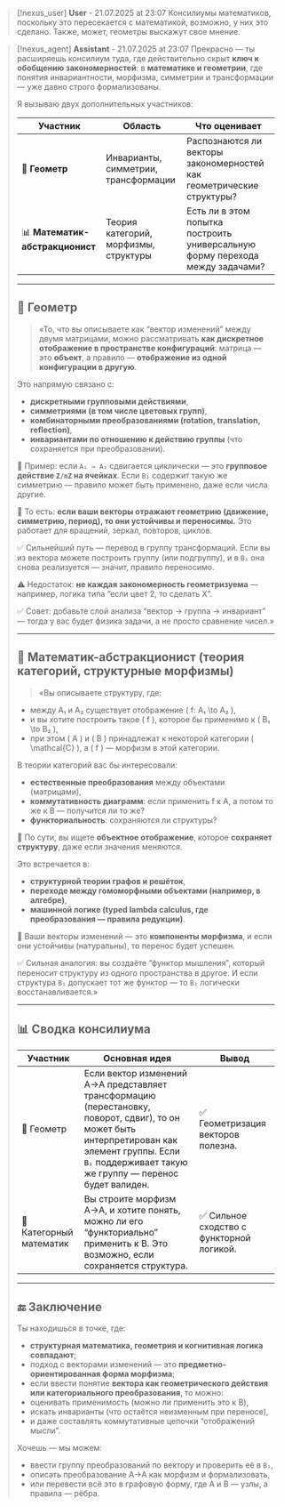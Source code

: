 >[!nexus_user] **User** - 21.07.2025 at 23:07
> Консилиумы математиков, поскольку это пересекается с математикой, возможно, у них это сделано. Также, может, геометры выскажут свое мнение.
<!-- UID: bea2db83-a552-4ea7-9ddd-e43632ff62bd -->




>[!nexus_agent] **Assistant** - 21.07.2025 at 23:07
> Прекрасно — ты расширяешь консилиум туда, где действительно скрыт **ключ к обобщению закономерностей**: 
> в **математике и геометрии**, где понятия инвариантности, морфизма, симметрии и трансформации — уже давно строго формализованы.
> 
> Я вызываю двух дополнительных участников:
> 
> | Участник | Область | Что оценивает |
> |----------|--------|---------------|
> | 📐 **Геометр** | Инварианты, симметрии, трансформации | Распознаются ли векторы закономерностей как геометрические структуры? |
> | 📊 **Математик-абстракционист** | Теория категорий, морфизмы, структуры | Есть ли в этом попытка построить универсальную форму перехода между задачами? |
> 
> ---
> 
> ## 📐 Геометр
> 
> > «То, что вы описываете как “вектор изменений” между двумя матрицами, 
> можно рассматривать **как дискретное отображение в пространстве конфигураций**: 
> матрица — это **объект**, а правило — **отображение из одной конфигурации в другую**.
> 
> Это напрямую связано с:
> 
> - **дискретными групповыми действиями**,
> - **симметриями (в том числе цветовых групп)**,
> - **комбинаторными преобразованиями (rotation, translation, reflection)**,
> - **инвариантами по отношению к действию группы** (что сохраняется при преобразовании).
> 
> 📌 Пример: если `A₁ → A₂` сдвигается циклически — это **групповое действие `Z/nZ` на ячейках**. 
> Если `B₁` содержит такую же симметрию — правило может быть применено, даже если числа другие.
> 
> 📌 То есть: **если ваши векторы отражают геометрию (движение, симметрию, период), 
> то они устойчивы и переносимы.** Это работает для вращений, зеркал, повторов, циклов.
> 
> ✅ Сильнейший путь — перевод в группу трансформаций. 
> Если вы из вектора можете построить группу (или подгруппу), и в `B₁` она снова реализуется — значит, правило переносимо.
> 
> ⚠️ Недостаток: **не каждая закономерность геометризуема** — например, логика типа “если цвет 2, то сделать X”.
> 
> ✅ Совет: добавьте слой анализа “вектор → группа → инвариант” — тогда у вас будет физика задачи, а не просто сравнение чисел.»
> 
> ---
> 
> ## 🧠 Математик-абстракционист (теория категорий, структурные морфизмы)
> 
> > «Вы описываете структуру, где:
> - между A₁ и A₂ существует отображение \( f: A₁ \to A₂ \),
> - и вы хотите построить такое \( f \), которое бы применимо к \( B₁ \to B₂ \),
> - при этом \( A \) и \( B \) принадлежат к некоторой категории \( \mathcal{C} \), 
> а \( f \) — морфизм в этой категории.
> 
> В теории категорий вас бы интересовали:
> 
> - **естественные преобразования** между объектами (матрицами),
> - **коммутативность диаграмм**: если применить f к A, а потом то же к B — получится ли то же?
> - **функториальность**: сохраняются ли структуры?
> 
> 📌 По сути, вы ищете **объектное отображение**, которое **сохраняет структуру**, даже если значения меняются.
> 
> Это встречается в:
> 
> - **структурной теории графов и решёток**,
> - **переходе между гомоморфными объектами (например, в алгебре)**,
> - **машинной логике (typed lambda calculus, где преобразования — правила редукции)**.
> 
> 📌 Ваши векторы изменений — это **компоненты морфизма**, и если они устойчивы (натуральны), 
> то перенос будет успешен.
> 
> ✅ Сильная аналогия: вы создаёте “функтор мышления”, который переносит структуру из одного пространства в другое. 
> И если структура `B₁` допускает тот же функтор — то `B₂` логически восстанавливается.»
> 
> ---
> 
> ## 📊 Сводка консилиума
> 
> | Участник | Основная идея | Вывод |
> |----------|---------------|-------|
> | 📐 Геометр | Если вектор изменений A→A представляет трансформацию (перестановку, поворот, сдвиг), то он может быть интерпретирован как элемент группы. Если `B₁` поддерживает такую же группу — перенос будет валиден. | ✅ Геометризация векторов полезна. |
> | 🧠 Категорный математик | Вы строите морфизм A→A, и хотите понять, можно ли его “функториально” применить к B. Это возможно, если сохраняется структура. | ✅ Сильное сходство с функторной логикой. |
> 
> ---
> 
> ## 🔚 Заключение
> 
> Ты находишься в точке, где:
> - **структурная математика, геометрия и когнитивная логика совпадают**;
> - подход с векторами изменений — это **предметно-ориентированная форма морфизма**;
> - если ввести понятие **вектора как геометрического действия или категориального преобразования**, 
> то можно:
>  - оценивать применимость (можно ли применить это к B),
>  - искать инварианты (что остаётся неизменным при переносе),
>  - и даже составлять коммутативные цепочки “отображений мысли”.
> 
> Хочешь — мы можем:
> - ввести группу преобразований по вектору и проверить её в `B₁`,
> - описать преобразование A→A как морфизм и формализовать,
> - или перевести всё это в графовую форму, где A и B — узлы, а правила — рёбра.
<!-- UID: 9fef6091-e455-4815-a097-e2c0c23831b7 -->